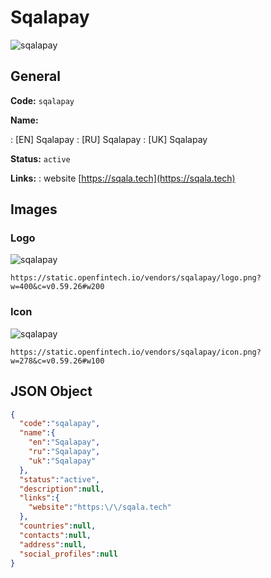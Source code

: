 
# Sqalapay 
![sqalapay](https://static.openfintech.io/vendors/sqalapay/logo.png?w=400&c=v0.59.26#w200)  

## General 
 
**Code:** `sqalapay` 
 
**Name:** 
 
:	[EN] Sqalapay 
:	[RU] Sqalapay 
:	[UK] Sqalapay 
 
**Status:** `active` 
 
**Links:** 
: website [https://sqala.tech](https://sqala.tech) 
 

## Images 

### Logo 
 
![sqalapay](https://static.openfintech.io/vendors/sqalapay/logo.png?w=400&c=v0.59.26#w200)  

```
https://static.openfintech.io/vendors/sqalapay/logo.png?w=400&c=v0.59.26#w200
```  

### Icon 
 
![sqalapay](https://static.openfintech.io/vendors/sqalapay/icon.png?w=278&c=v0.59.26#w100)  

```
https://static.openfintech.io/vendors/sqalapay/icon.png?w=278&c=v0.59.26#w100
```  

## JSON Object 

```json
{
  "code":"sqalapay",
  "name":{
    "en":"Sqalapay",
    "ru":"Sqalapay",
    "uk":"Sqalapay"
  },
  "status":"active",
  "description":null,
  "links":{
    "website":"https:\/\/sqala.tech"
  },
  "countries":null,
  "contacts":null,
  "address":null,
  "social_profiles":null
}
```  
